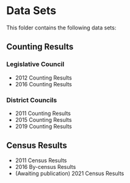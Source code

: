 # Data Sets
This folder contains the following data sets:

## Counting Results
### Legislative Council
- 2012 Counting Results
- 2016 Counting Results
### District Councils
- 2011 Counting Results
- 2015 Counting Results
- 2019 Counting Results

## Census Results
- 2011 Census Results
- 2016 By-census Results
- (Awaiting publication) 2021 Census Results
